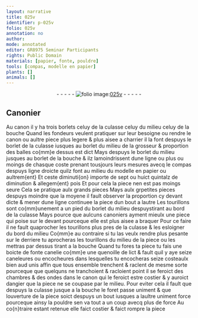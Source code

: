 ```yaml
---
layout: narrative
title: 025v
identifier: p-025v
folio: 025v
annotation: no
author:
mode: annotated
editor: GR8975 Seminar Participants
rights: Public Domain
materials: [papier, fonte, pouldre]
tools: [compas, modelle en papier]
plants: []
animals: []
---
```


<div class="folio" align="center">- - - - - <a href="http://gallica.bnf.fr/ark:/12148/btv1b10500001g/f56.item" target="_blank"><img src="https://cu-mkp.github.io/2017-workshop-edition/assets/photo-icon.png" alt="folio image: " style="display:inline-block; margin-bottom:-3px;"/>025v</a> - - - - - </div>  
  

## <span class="pro">Canonier</span>

 
Au canon il y ha trois borlets celuy de la culasse celuy du milieu
 celuy de la bouche Quand les <span class="pro">fondeurs</span> veulent pratiquer sur
 leur besoigne ou rendre le canon ou aultre piece plus legere
 & plus aisee a charrier il la font despuys le borlet de la culasse
 iusques au borlet du milieu de la grosseur & proportion des
 balles co{mm}e dessus est dict Mays despuys le borlet du milieu
 jusques au borlet de la bouche & ilz lamoindrissent dune
 <span class="ms">ligne</span> ou plus ou moings de chasque coste prenant tousjours
 leurs mesures avecq le <span class="tl">compas</span> despuys ligne droicte quilz font
 au milieu du <span class="tl">modelle en <span class="m">papier</span></span> ou aultrem{ent} Et ceste diminuti{on}
 importe de sept ou huict <span class="ms">quintalz</span> de diminution & allegem{ent} pois
 Et pour cela la piece nen est pas moings seure Cela se
 pratique aulx grands pieces Mays aulx grpetites pieces
 despuys moindre que la moyene il fault observer la proportion cy devant
 dicte & mener dune ligne continuee la piece dun bout a lautre
 Les tourillons sont co{mm}unement a un <span class="ms">pied</span> du borlet du milieu
 despuystirant au bord de la culasse Mays pource que
 aulcuns <span class="pro">canoniers</span> ayment mieulx une piece qui poise sur le
 devant pourceque elle est plus aisee a braquer Pour ce faire
 il ne fault quaprocher les tourillons plus pres de la culasse
 & les esloigner du bord du milieu Co{mm}e au contraire si tu las
 veulx rendre plus pesante sur le derriere tu aprocheras les tourillons
 du milieu de la piece ou les mettras par dessus tirant a la bouche
 Quand tu fores ta piece tu fais une boicte de <span class="m">fonte</span> canelie
 co{mm}e une quenoille de lict & fault quil y aye seize caneleures
 ou encocheures dans lesquelles tu encocheras seize costeaulx bien
 aud unis affin que tous ensemble trenchent & raclent de mesme
 sorte pourceque que quelquns ne tranchoient & racloient point
 il se feroict des chambres & des ondes dans le canon qui le
 feroict estre costier & y auroict dangier que la piece ne se
 coupase par le milieu. Pour eviter cela il fault que despuys
 la culasse jusque a la bouche le foret passe uniment & que
 louverture de la piece soict despuys un bout iusques a laultre
 uniment force pourceque ainsy la <span class="m">pouldre</span> sen va tout a un
 coup avecq plus de force Au co{n}traire estant retenue elle faict
 costier & faict rompre la piece

